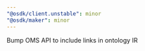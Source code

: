 ```yaml
---
"@osdk/client.unstable": minor
"@osdk/maker": minor
---
```


Bump OMS API to include links in ontology IR
